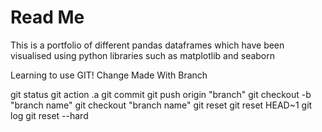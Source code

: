 # Read Me
This is a portfolio of different pandas dataframes which have been visualised using python libraries such as matplotlib and seaborn

Learning to use GIT!
Change Made With Branch 


git status 
git action .a
git commit 
git push origin "branch"
git checkout -b "branch name"
git checkout "branch name"
git reset
git reset HEAD~1
git log
git reset --hard